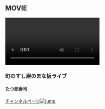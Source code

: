 ## MOVIE

<video controls>
<source src="https://hayabusa.io/amebafresh-misc/uploads/channel-request/movie01.webm">		
<source src="https://hayabusa.io/amebafresh-misc/uploads/channel-request/movie01.webm">		
</video>

### 町のすし屋のまな板ライブ
#### たつ郎寿司

<a href="https://freshlive.tv/taturousushi" target="_blank" />チャンネルページ<img src="https://hayabusa.io/amebafresh-misc/uploads/channel-request/icon_share.png" alt="jump" /></a>
